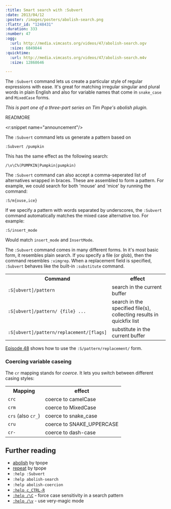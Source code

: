 ```yaml
--- 
:title: Smart search with :Subvert
:date: 2013/04/12
:poster: /images/posters/abolish-search.png
:flattr_id: "1248431"
:duration: 333
:number: 47
:ogg: 
  :url: http://media.vimcasts.org/videos/47/abolish-search.ogv
  :size: 6849844
:quicktime: 
  :url: http://media.vimcasts.org/videos/47/abolish-search.m4v
  :size: 12868646

---
```


The `:Subvert` command lets us create a particular style of regular expressions with ease. It's great for matching irregular singular and plural words in plain English and also for variable names that come in `snake_case` and `MixedCase` forms.

*This is part one of a three-part series on Tim Pope's abolish plugin.*

READMORE

<r:snippet name="announcement"/>

The `:Subvert` command lets us generate a pattern based on 

    :Subvert /pumpkin

This has the same effect as the following search:

	/\v\C%(PUMPKIN|Pumpkin|pumpkin)

The `:Subvert` command can also accept a comma-seperated list of alternatives wrapped in braces. These are assembled to form a pattern. For example, we could search for both 'mouse' and 'mice' by running the command:

    :S/m{ouse,ice}

If we specify a pattern with words separated by underscores, the `:Subvert` command automatically matches the mixed case alternative too. For example:

    :S/insert_mode

Would match `insert_mode` and `InsertMode`.

The `:Subvert` command comes in many different forms. In it's most basic form, it resembles plain search. If you specify a file (or glob), then the command resembles `:vimgrep`. When a replacement field is specified, `:Subvert` behaves like the built-in `:substitute` command.

<table>
   <tr>
       <th>Command</th>
       <th>effect</th>
   </tr>
   <tr>
       <td><code>:S[ubvert]/pattern</code></td>
       <td>search in the current buffer</td>
   </tr>
   <tr>
       <td><code>:S[ubvert]/pattern/ {file} ...</code></td>
       <td>search in the specified file(s), collecting results in quickfix list</td>
   </tr>
   <tr>
       <td><code>:S[ubvert]/pattern/replacement/[flags]</code></td>
       <td>substitute in the current buffer</td>
   </tr>
</table>

[Episode 48](/e/48) shows how to use the `:S/pattern/replacement/` form.

### Coercing variable caseing

The `cr` mapping stands for *coerce*. It lets you switch between different casing styles:

<table>
   <tr>
       <th>Mapping</th>
       <th>effect</th>
   </tr>
   <tr>
       <td><code>crc</code></td>
       <td>coerce to camelCase</td>
   </tr>
   <tr>
       <td><code>crm</code></td>
       <td>coerce to MixedCase</td>
   </tr>
   <tr>
       <td><code>crs</code> (also <code>cr_</code>)</td>
       <td>coerce to snake_case</td>
   </tr>
   <tr>
       <td><code>cru</code></td>
       <td>coerce to SNAKE_UPPERCASE</td>
   </tr>
   <tr>
       <td><code>cr-</code></td>
       <td>coerce to dash-case</td>
   </tr>
</table>


## Further reading

* [abolish][] by tpope
* [repeat][] by tpope
* `:help :Subvert`
* `:help abolish-search`
* `:help abolish-coercion`
* [`:help c_CTRL-R`][reg]
* [`:help /\C`][C] - force case sensitivity in a search pattern
* [`:help /\v`][v] - use very-magic mode

[abolish]: https://github.com/tpope/vim-abolish
[repeat]: https://github.com/tpope/vim-repeat
[reg]: http://vimdoc.sourceforge.net/htmldoc/cmdline.html#c_CTRL-R
[C]: http://vimdoc.sourceforge.net/htmldoc/pattern.html#/\C
[v]: http://vimdoc.sourceforge.net/htmldoc/pattern.html#/\v